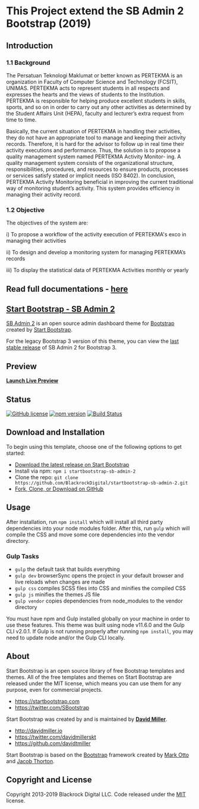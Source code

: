 # This Project extend the SB Admin 2 Bootstrap (2019)


## Introduction
### 1.1 Background
The Persatuan Teknologi Maklumat or better known as PERTEKMA is an organization in Faculty of Computer Science and Technology (FCSIT), UNIMAS. PERTEKMA acts to represent students in all respects and expresses the hearts and the views of students to the Institution. PERTEKMA is responsible for helping produce excellent students in skills, sports, and so on in order to carry out any other activities as determined by the Student Affairs Unit (HEPA), faculty and lecturer’s extra request from time to time.


Basically, the current situation of PERTEKMA in handling their activities, they do not have an appropriate tool to manage and keeping their activity records. Therefore, it is hard for the advisor to follow up in real time their activity executions and performance. Thus, the solution is to propose a quality management system named PERTEKMA Activity Monitor- ing. A quality management system consists of the organizational structure, responsibilities, procedures, and resources to ensure products, processes or services satisfy stated or implicit needs (ISO 8402). In conclusion, PERTEKMA Activity Monitoring beneficial in improving the current traditional way of monitoring student’s activity. This system provides efficiency in managing their activity record.

### 1.2 Objective
The objectives of the system are:

i) To propose a workflow of the activity execution of PERTEKMA's exco in managing their activities

ii) To design and develop a monitoring system for managing PERTEKMA’s records

iii) To display the statistical data of PERTEKMA Activities monthly or yearly


## Read full documentations - [here](https://github.com/sulaihasubi/pertekma-activity-monitoring/blob/main/PERTEKMA%20Activity%20Monitoring-Thesis.pdf)

## [Start Bootstrap - SB Admin 2](https://startbootstrap.com/template-overviews/sb-admin-2/)

[SB Admin 2](https://startbootstrap.com/template-overviews/sb-admin-2/) is an open source admin dashboard theme for [Bootstrap](http://getbootstrap.com/) created by [Start Bootstrap](http://startbootstrap.com/).

For the legacy Bootstrap 3 version of this theme, you can view the [last stable release](https://github.com/BlackrockDigital/startbootstrap-sb-admin-2/releases/tag/v3.3.7%2B1) of SB Admin 2 for Bootstrap 3.

## Preview

<!-- [![SB Admin 2 Preview](https://startbootstrap.com/assets/img/templates/sb-admin-2.jpg)](https://blackrockdigital.github.io/startbootstrap-sb-admin-2/) -->
<!-- 
**[Launch Live Preview](https://blackrockdigital.github.io/startbootstrap-sb-admin-2/)** -->

**[Launch Live Preview](https://startbootstrap.com/previews/sb-admin-2)**

## Status

[![GitHub license](https://img.shields.io/badge/license-MIT-blue.svg)](https://raw.githubusercontent.com/BlackrockDigital/startbootstrap-sb-admin-2/master/LICENSE)
[![npm version](https://img.shields.io/npm/v/startbootstrap-sb-admin-2.svg)](https://www.npmjs.com/package/startbootstrap-sb-admin-2)
[![Build Status](https://travis-ci.org/BlackrockDigital/startbootstrap-sb-admin-2.svg?branch=master)](https://travis-ci.org/BlackrockDigital/startbootstrap-sb-admin-2)
<!-- _[![dependencies Status](https://david-dm.org/BlackrockDigital/startbootstrap-sb-admin-2/status.svg)](https://david-dm.org/BlackrockDigital/startbootstrap-sb-admin-2)
[![devDependencies Status](https://david-dm.org/BlackrockDigital/startbootstrap-sb-admin-2/dev-status.svg)](https://david-dm.org/BlackrockDigital/startbootstrap-sb-admin-2?type=dev)_ -->

## Download and Installation

To begin using this template, choose one of the following options to get started:

-   [Download the latest release on Start Bootstrap](https://startbootstrap.com/template-overviews/sb-admin-2/)
-   Install via npm: `npm i startbootstrap-sb-admin-2`
-   Clone the repo: `git clone https://github.com/BlackrockDigital/startbootstrap-sb-admin-2.git`
-   [Fork, Clone, or Download on GitHub](https://github.com/BlackrockDigital/startbootstrap-sb-admin-2)

## Usage

After installation, run `npm install` which will install all third party dependencies into your node modules folder. After this, run `gulp` which will compile the CSS and move some core dependencies into the vendor directory.

### Gulp Tasks

-   `gulp` the default task that builds everything
-   `gulp dev` browserSync opens the project in your default browser and live reloads when changes are made
-   `gulp css` compiles SCSS files into CSS and minifies the compiled CSS
-   `gulp js` minifies the themes JS file
-   `gulp vendor` copies dependencies from node_modules to the vendor directory

You must have npm and Gulp installed globally on your machine in order to use these features. This theme was built using node v11.6.0 and the Gulp CLI v2.0.1. If Gulp is not running properly after running `npm install`, you may need to update node and/or the Gulp CLI locally.

## About

Start Bootstrap is an open source library of free Bootstrap templates and themes. All of the free templates and themes on Start Bootstrap are released under the MIT license, which means you can use them for any purpose, even for commercial projects.

-   <https://startbootstrap.com>
-   <https://twitter.com/SBootstrap>

Start Bootstrap was created by and is maintained by **[David Miller](http://davidmiller.io/)**.

-   <http://davidmiller.io>
-   <https://twitter.com/davidmillerskt>
-   <https://github.com/davidtmiller>

Start Bootstrap is based on the [Bootstrap](http://getbootstrap.com/) framework created by [Mark Otto](https://twitter.com/mdo) and [Jacob Thorton](https://twitter.com/fat).

## Copyright and License

Copyright 2013-2019 Blackrock Digital LLC. Code released under the [MIT](https://github.com/BlackrockDigital/startbootstrap-resume/blob/gh-pages/LICENSE) license.
